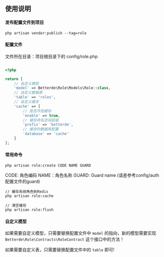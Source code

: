 ## 使用说明

#### 发布配置文件到项目
```
php artisan vendor:publish --tag=role
```
#### 配置文件

文件所在目录：项目根目录下的 config/role.php

```php

<?php

return [
    // 自定义模型
    'model' => Betterde\Role\Models\Role::class,
    // 自定义数据表
    'table' => 'roles',
    // 自定义缓存
    'cache' => [
        // 是否开启缓存
        'enable' => true,
        // 缓存命名空间前缀
        'prefix' => 'betterde',
        // 缓存的数据库配置
        'database' => 'cache'
    ]
];
```

#### 常用命令
```
php artisan role:create CODE NAME GUARD
```
CODE: 角色编码
NAME：角色名称
GUARD: Guard name (请差参考config/auth配置文件的guard)

```
// 缓存系统角色到Redis
php artisan role:cache
```

```
// 清空缓存
php artisan role:flush
```

#### 自定义模型

如果需要自定义模型，只需要替换配置文件中 `model` 的指向，新的模型需要实现 `Betterde\Role\Contracts\RoleContract` 这个接口中的方法！

如果需要自定义表，只需要替换配置文件中的 `table` 即可!